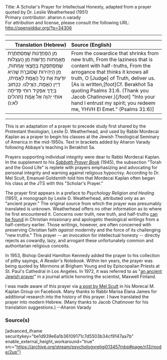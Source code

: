 <html>
<head></head>
<body>
Title: A Scholar's Prayer for Intellectual Honesty, adapted from a prayer quoted by Dr. Leslie Weatherhead (1951)<br />
Primary contributor: aharon.n.varady<br />
For attribution and license, please consult the following URL: <a href="http://opensiddur.org/?p=34306">http://opensiddur.org/?p=34306</a>
<p />
<hr />

<table style="margin-left: auto;margin-right: auto;" class="draggable">
<thead><tr><th id="x" style="text-align: right;">Translation (Hebrew)</th><th style="text-align: left;">Source (English)</th></tr></thead>
<tbody>
<tr><td style="vertical-align:top;">
<div class="liturgy"><span lang="he">
מִן הַפַּחְדָנוּת שֶׁמִּסְתַּתֶּרֶת מֵאֲמִתּוֹת חֲדָשׁוֹת
מִן הָעַצְלוּת שֶׁמִּסְתַּפֶּקֶת בַּחֲצָאֵי אֲמִתּוֹת,
מִן הַיְּהִירוּת שֶׁסוֹבֶרֶת שֶׁהִיא יוֹדַעַת אֶת כׇּל הָאֱמֶת לְאֲמִיתוֹ,
דַּיַּין הָאֱמֶת, הַצִּילֵנוּ.
כַּכָּתוּב בְּיָדְךָ אַפְקִיד רוּחִי 
פָּדִיתָה אוֹתִי יְהוָה אֵל אֱמֶת׃ <span class="citation">(תהלים לא:ו)</span>
</span></div></td>
 
<td style="vertical-align:top;">
<div class="english">
From the cowardice that shrinks from new truth,
From the laziness that is content with half-truths,
From the arrogance that thinks it knows all truth,
O [Judge] of Truth, deliver us.
[As is written,[foot]Cf. Berakhot 5a quoting Psalms 31:6. (Thank you Jacob Chatinover.)[/foot] "Into your hand I entrust my spirit; 
you redeem me, YHVH El Emet." <span class="citation">(Psalms 31:6)</span>]
</div></td></tr>
</tbody></table>

<hr />

This is an adaptation of a prayer to precede study first shared by the Protestant theologian, Leslie D. Weatherhead, and used by Rabbi Mordecai Kaplan as a prayer to begin his classes at the Jewish Theological Seminary of America in the mid-1950s. Text in brackets added by Aharon Varady following Abbaye's teaching in Berakhot 5a.

Prayers supporting individual integrity were dear to Rabbi Mordecai Kaplan. In the supplement to his <em><a href="https://opensiddur.org/compilations/liturgical/siddurim/shabbat-siddur/sabbath-prayer-book-by-mordecai-kaplan-1945/">Sabbath Prayer Book</a></em> (1945), the subsection "Torah and the Good Life" is replete with prayers emphasizing and advocating for personal integrity and warning against religious hypocrisy. According to Dr. Mel Scult, Emanuel Goldsmith told him that Mordecai Kaplan often began his class at the JTS with this "Scholar's Prayer." 

The prayer first appears in a preface to <em>Psychology Religion and Healing</em> (1951), a monograph by Leslie D. Weatherhead, attributed only as an "ancient prayer." The original source from which the prayer was presumably translated is unknown. Weatherhead offers no other information as to where he first encountered it. Concerns over truth, new truth, and half-truths <a href="https://books.google.com/books?id=iBL6-i1XKvUC&newbks=1&newbks_redir=0&pg=RA15-PA1#v=onepage&q&f=false">can be found</a> in Christian missionary and apologetic theological writings from a half-century earlier. Those writings, however, are often concerned with preserving Christian faith <em>against</em> modernity and the force of its challenging "new truths." This prayer -- an invocation for intellectual honesty -- directly rejects as cowardly, lazy, and arrogant these unfortunately common and authoritarian religious conceits.

In 1953, Bishop Gerald Hamilton Kennedy added the prayer to his collection of pithy sayings, <em>A Reader's Notebook</em>. Within ten years, the prayer was being quoted by Mormons at Brigham Young and by Episcopalian Priests at St. Paul's Cathedral in Los Angeles. In 1972, it was referred to as "<a href="https://collections.countway.harvard.edu/onview/exhibits/show/maxwell-finland--a-centennial-/legacy/role-model">an ancient Jewish prayer</a>" in a journal article honoring the scientist, Maxwell Finland. 

I was made aware of this prayer via <a href="https://www.facebook.com/groups/2536296106437194/permalink/3496954653704663/">a post by Mel Scult</a> in his Morecai M. Kaplan Group on Facebook. Many thanks to Rabbi Marisa Elana James for additional research into the history of this prayer. I have translated the prayer into modern Hebrew. (Many thanks to Jacob Chatinover for his translation suggestions.) --Aharon Varady


<h3>Source(s)</h3>

[advanced_iframe securitykey="be1d939e6a1b36109171c7d5503b34cf9147aa7b" enable_external_height_workaround="true" src="https://archive.org/stream/psychologyreligi013457mbp#page/n13/mode/2up"]

&nbsp;

</body>
</html>